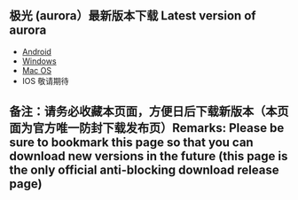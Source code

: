 
## 极光 (aurora）最新版本下载 Latest version of aurora
- <a href="https://github.com/getaurora/download/releases/download/v3.0.6/aurora-v3.0.6s-release.apk"> Android </a>
- <a href="https://github.com/getaurora/download/releases/download/v3.0.3/aurora-v3.0.3s-release-1.exe"> Windows </a>
- <a href="https://github.com/getaurora/download/releases/download/v3.0.2/aurora-v3.0.2s-release-1.pkg"> Mac OS </a>
- IOS 敬请期待 

## 备注：请务必收藏本页面，方便日后下载新版本（本页面为官方唯一防封下载发布页）Remarks: Please be sure to bookmark this page so that you can download new versions in the future (this page is the only official anti-blocking download release page)
